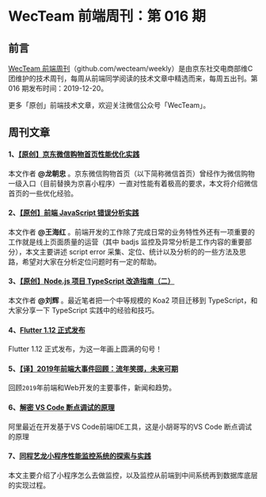 # WecTeam 前端周刊：第 016 期

## 前言

[WecTeam 前端周刊](https://github.com/wecteam/weekly)（github.com/wecteam/weekly）是由京东社交电商部维C团维护的技术周刊，每周从前端同学阅读的技术文章中精选而来，每周五出刊。第 016 期发布时间：2019-12-20。

更多「原创」前端技术文章，欢迎关注微信公众号「WecTeam」。

## 周刊文章

#### 1、[【原创】京东微信购物首页性能优化实践](https://mp.weixin.qq.com/s/XL3_H33p5VrU0h-27dhpjg)

本文作者 **@龙朝忠** 。京东微信购物首页（以下简称微信首页）曾经作为微信购物一级入口（目前替换为京喜小程序）一直对性能有着极高的要求，本文将介绍微信首页的一些优化经验。

#### 2、[【原创】前端 JavaScript 错误分析实践](https://mp.weixin.qq.com/s/knLgIdUGJ543n7gkwIy-wQ)

本文作者 **@王海红** 。前端开发的工作除了完成日常的业务特性外还有一项重要的工作就是线上页面质量的运营（其中 badjs 监控及异常分析是工作内容的重要部分），本文主要讲述 script error 采集、定位、统计以及分析的的一些方法及思路，希望对大家在分析定位问题时有一定的帮助。

#### 3、[【原创】Node.js 项目 TypeScript 改造指南（二）](https://mp.weixin.qq.com/s/uMFEJoh5qhX-feAM2FG_TA)

本文作者 **@刘辉** 。最近笔者把一个中等规模的 Koa2 项目迁移到 TypeScript，和大家分享一下 TypeScript 实践中的经验和技巧。

#### 4、[Flutter 1.12 正式发布](https://mp.weixin.qq.com/s/sETtUi-J4cxCCbKP_FQkpA)

Flutter 1.12 正式发布，为这一年画上圆满的句号！

#### 5、[【译】2019年前端大事件回顾：流年笑掷，未来可期](https://juejin.im/post/5def782ce51d4558181d27ce)

回顾`2019`年前端和Web开发的主要事件，新闻和趋势。

#### 6、[解密 VS Code 断点调试的原理](https://www.barretlee.com/blog/2019/11/15/vscode-study-03-debug-protocol/)

阿里最近在开发基于VS Code前端IDE工具，这是小胡哥写的VS Code 断点调试的原理

#### 7、[同程艺龙小程序性能监控系统的探索与实践](https://mp.weixin.qq.com/s/VZNtaErn8sq2F10ZqoHzzw)

本文主要介绍了小程序怎么去做监控，以及监控从前端到中间系统再到数据库底层的实现过程。
